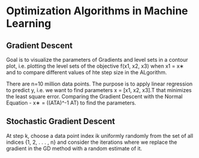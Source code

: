 # Optimization Algorithms in Machine Learning
 
## Gradient Descent 
Goal is to visualize the parameters of Gradients and level sets in a contour plot, i.e. plotting the level sets of the objective f(x1, x2, x3) when x1 = x∗ and to compare different values of hte step size in the ALgorithm.

There are n=10 million data points. The purpose is to apply linear regression to predict y, i.e. we want to find parameters x = [x1, x2, x3].T that minimizes the least square error. Comparing the Gradient Descent with the Normal Equation - x∗ = ((ATA)^-1 AT) to find the parameters.

## Stochastic Gradient Descent
At step k, choose a data point index ik uniformly randomly from the set of all indices {1, 2, . . . , n} and consider the iterations
where we replace the gradient in the GD method with a random estimate of it.

